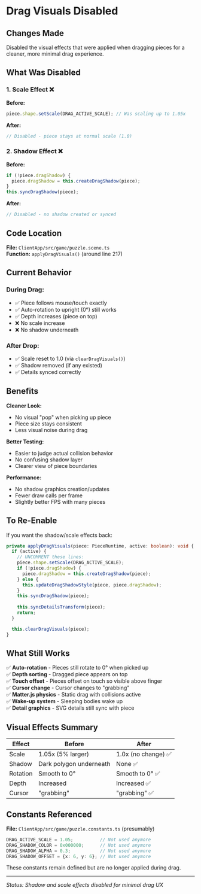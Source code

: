 # Drag Visuals Disabled

## Changes Made

Disabled the visual effects that were applied when dragging pieces for a cleaner, more minimal drag experience.

## What Was Disabled

### 1. Scale Effect ❌
**Before:**
```typescript
piece.shape.setScale(DRAG_ACTIVE_SCALE); // Was scaling up to 1.05x
```

**After:**
```typescript
// Disabled - piece stays at normal scale (1.0)
```

### 2. Shadow Effect ❌
**Before:**
```typescript
if (!piece.dragShadow) {
  piece.dragShadow = this.createDragShadow(piece);
}
this.syncDragShadow(piece);
```

**After:**
```typescript
// Disabled - no shadow created or synced
```

## Code Location

**File:** `ClientApp/src/game/puzzle.scene.ts`  
**Function:** `applyDragVisuals()` (around line 217)

## Current Behavior

### During Drag:
- ✅ Piece follows mouse/touch exactly
- ✅ Auto-rotation to upright (0°) still works
- ✅ Depth increases (piece on top)
- ❌ No scale increase
- ❌ No shadow underneath

### After Drop:
- ✅ Scale reset to 1.0 (via `clearDragVisuals()`)
- ✅ Shadow removed (if any existed)
- ✅ Details synced correctly

## Benefits

**Cleaner Look:**
- No visual "pop" when picking up piece
- Piece size stays consistent
- Less visual noise during drag

**Better Testing:**
- Easier to judge actual collision behavior
- No confusing shadow layer
- Clearer view of piece boundaries

**Performance:**
- No shadow graphics creation/updates
- Fewer draw calls per frame
- Slightly better FPS with many pieces

## To Re-Enable

If you want the shadow/scale effects back:

```typescript
private applyDragVisuals(piece: PieceRuntime, active: boolean): void {
  if (active) {
    // UNCOMMENT these lines:
    piece.shape.setScale(DRAG_ACTIVE_SCALE);
    if (!piece.dragShadow) {
      piece.dragShadow = this.createDragShadow(piece);
    } else {
      this.updateDragShadowStyle(piece, piece.dragShadow);
    }
    this.syncDragShadow(piece);
    
    this.syncDetailsTransform(piece);
    return;
  }

  this.clearDragVisuals(piece);
}
```

## What Still Works

✅ **Auto-rotation** - Pieces still rotate to 0° when picked up  
✅ **Depth sorting** - Dragged piece appears on top  
✅ **Touch offset** - Pieces offset on touch so visible above finger  
✅ **Cursor change** - Cursor changes to "grabbing"  
✅ **Matter.js physics** - Static drag with collisions active  
✅ **Wake-up system** - Sleeping bodies wake up  
✅ **Detail graphics** - SVG details still sync with piece  

## Visual Effects Summary

| Effect | Before | After |
|--------|--------|-------|
| Scale | 1.05x (5% larger) | 1.0x (no change) ✅ |
| Shadow | Dark polygon underneath | None ✅ |
| Rotation | Smooth to 0° | Smooth to 0° ✅ |
| Depth | Increased | Increased ✅ |
| Cursor | "grabbing" | "grabbing" ✅ |

## Constants Referenced

**File:** `ClientApp/src/game/puzzle.constants.ts` (presumably)

```typescript
DRAG_ACTIVE_SCALE = 1.05;          // Not used anymore
DRAG_SHADOW_COLOR = 0x000000;      // Not used anymore
DRAG_SHADOW_ALPHA = 0.3;           // Not used anymore
DRAG_SHADOW_OFFSET = {x: 6, y: 6}; // Not used anymore
```

These constants remain defined but are no longer applied during drag.

---

*Status: Shadow and scale effects disabled for minimal drag UX*
